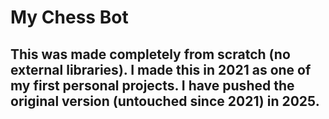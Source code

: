 # My Chess Bot
## This was made completely from scratch (no external libraries). I made this in 2021 as one of my first personal projects. I have pushed the original version (untouched since 2021) in 2025.
